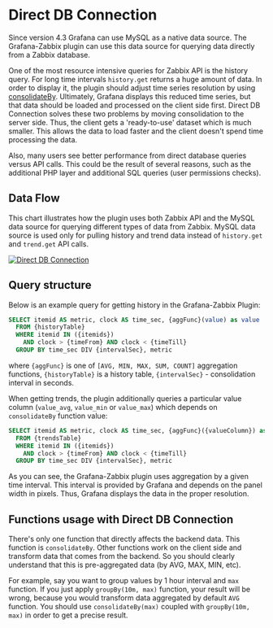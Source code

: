 # Direct DB Connection

Since version 4.3 Grafana can use MySQL as a native data source. The Grafana-Zabbix plugin can use this data source for querying data directly from a Zabbix database.

One of the most resource intensive queries for Zabbix API is the history query. For long time intervals `history.get`
returns a huge amount of data. In order to display it, the plugin should adjust time series resolution
by using [consolidateBy](/reference/functions/#consolidateby). Ultimately, Grafana displays this reduced
time series, but that data should be loaded and processed on the client side first. Direct DB Connection solves these two problems by moving consolidation to the server side. Thus, the client gets a 'ready-to-use' dataset which is much smaller. This allows the data to load faster and the client doesn't spend time processing the data.

Also, many users see better performance from direct database queries versus API calls. This could be the result of several reasons,
such as the additional PHP layer and additional SQL queries (user permissions checks).

## Data Flow

This chart illustrates how the plugin uses both Zabbix API and the MySQL data source for querying different types
of data from Zabbix. MySQL data source is used only for pulling history and trend data instead of `history.get`
and `trend.get` API calls.

[![Direct DB Connection](../img/reference-direct-db-connection.svg)](../img/reference-direct-db-connection.svg)

## Query structure

Below is an example query for getting history in the Grafana-Zabbix Plugin:

```sql
SELECT itemid AS metric, clock AS time_sec, {aggFunc}(value) as value
  FROM {historyTable}
  WHERE itemid IN ({itemids})
    AND clock > {timeFrom} AND clock < {timeTill}
  GROUP BY time_sec DIV {intervalSec}, metric
```

where `{aggFunc}` is one of `[AVG, MIN, MAX, SUM, COUNT]` aggregation functions, `{historyTable}` is a history table,
`{intervalSec}` - consolidation interval in seconds.

When getting trends, the plugin additionally queries a particular value column (`value_avg`, `value_min` or `value_max`) which
depends on `consolidateBy` function value:

```sql
SELECT itemid AS metric, clock AS time_sec, {aggFunc}({valueColumn}) as value
  FROM {trendsTable}
  WHERE itemid IN ({itemids})
    AND clock > {timeFrom} AND clock < {timeTill}
  GROUP BY time_sec DIV {intervalSec}, metric
```

As you can see, the Grafana-Zabbix plugin uses aggregation by a given time interval. This interval is provided by Grafana and depends on the panel width in pixels. Thus, Grafana displays the data in the proper resolution.

## Functions usage with Direct DB Connection

There's only one function that directly affects the backend data. This function is `consolidateBy`. Other functions work on the client side and transform data that comes from the backend. So you should clearly understand that this is pre-aggregated data (by AVG, MAX, MIN, etc). 

For example, say you want to group values by 1 hour interval and `max` function. If you just apply `groupBy(10m, max)` function, your result will be wrong, because you would transform data aggregated by default `AVG` function. You should use `consolidateBy(max)` coupled with `groupBy(10m, max)` in order to get a precise result.